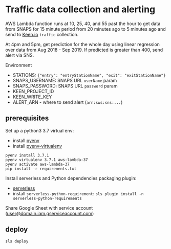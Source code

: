 # Traffic data collection and alerting

AWS Lambda function runs at 10, 25, 40, and 55 past the hour to
get data from SNAPS for 15 minute period from 20 minutes ago to 5 minutes ago
and send to [Keen.io](https://keen.io/) `traffic` collection. 

At 4pm and 5pm, get prediction for the whole day using linear regression over
data from Aug 2018 - Sep 2019. If predicted is greater than 400, send alert via SNS.

Environment

  - STATIONS: `{"entry": "entryStationName", "exit": "exitStationName"}`
  - SNAPS_USERNAME: SNAPS URL `userName` param
  - SNAPS_PASSWORD: SNAPS URL `password` param
  - KEEN_PROJECT_ID
  - KEEN_WRITE_KEY
  - ALERT_ARN - where to send alert (`arn:sws:sns:...`)

## prerequisites

Set up a python3 3.7 virtual env:
  - install [pyenv](https://github.com/pyenv/pyenv)
  - install [pyenv-virtualenv](https://github.com/pyenv/pyenv-virtualenv)

```
pyenv install 3.7.1
pyenv virtualenv 3.7.1 aws-lambda-37
pyenv activate aws-lambda-37
pip install -r requirements.txt
```

Install serverless and Python dependencies packaging plugin:
  - [serverless](https://serverless.com/framework/docs/providers/aws/guide/quick-start/)
  - install `serverless-python-requirement`: `sls plugin install -n serverless-python-requirements`

Share Google Sheet with service account (user@domain.iam.gserviceaccount.com)

## deploy

`sls deploy`
